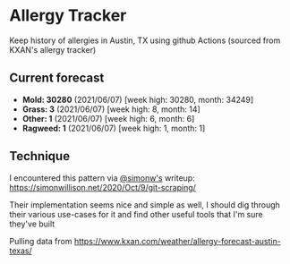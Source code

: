 # Allergy Tracker

Keep history of allergies in Austin, TX using github Actions (sourced from KXAN's allergy tracker)

## Current forecast
<!-- INJECT FORECAST -->
- **Mold: 30280** (2021/06/07)  [week high: 30280, month: 34249]
- **Grass: 3** (2021/06/07)  [week high: 8, month: 14]
- **Other: 1** (2021/06/07)  [week high: 6, month: 6]
- **Ragweed: 1** (2021/06/07)  [week high: 1, month: 1]
<!-- END INJECT FORECAST -->

## Technique

I encountered this pattern via [@simonw's](https://github.com/simonw) writeup: https://simonwillison.net/2020/Oct/9/git-scraping/

Their implementation seems nice and simple as well, I should dig through their various use-cases for it and find other useful tools that I'm sure they've built

Pulling data from https://www.kxan.com/weather/allergy-forecast-austin-texas/
